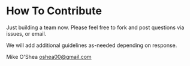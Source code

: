 # How To Contribute

Just building a team now. Please feel free to fork and post questions via issues, or email.

We will add additional guidelines as-needed depending on response.

Mike O'Shea
oshea00@gmail.com



